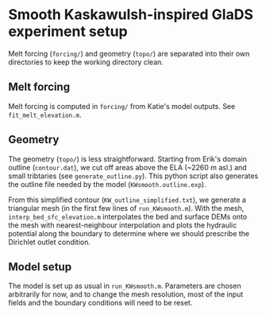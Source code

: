 # Smooth Kaskawulsh-inspired GlaDS experiment setup

Melt forcing (`forcing/`) and geometry (`topo/`) are separated into their own directories to keep the working directory clean.

## Melt forcing

Melt forcing is computed in `forcing/` from Katie's model outputs. See `fit_melt_elevation.m`.

## Geometry

The geometry (`topo/`) is less straightforward. Starting from Erik's domain 
outline (`contour.dat`), we cut off areas above the ELA (~2260 m asl.) and
small tribtaries (see `generate_outline.py`). This python script also generates
the outline file needed by the model (`KWsmooth.outline.exp`).

From this simplified contour (`KW_outline_simplified.txt`), we generate a 
triangular mesh (in the first few lines of `run_KWsmooth.m`). With the mesh,
`interp_bed_sfc_elevation.m` interpolates the bed and surface DEMs onto the
mesh with nearest-neighbour interpolation and plots the hydraulic potential
along the boundary to determine where we should prescribe the Dirichlet outlet
condition.

## Model setup

The model is set up as usual in `run_KWsmooth.m`. Parameters are chosen
arbitrarily for now, and to change the mesh resolution, most of the input fields
and the boundary conditions will need to be reset.

